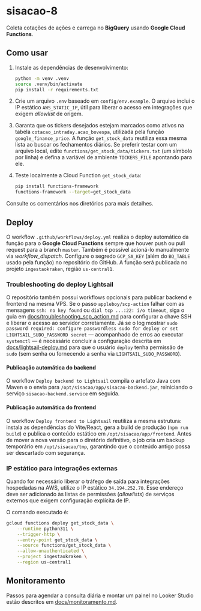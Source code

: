 # sisacao-8

Coleta cotações de ações e carrega no **BigQuery** usando **Google Cloud Functions**.

## Como usar

1. Instale as dependências de desenvolvimento:

   ```bash
   python -m venv .venv
   source .venv/bin/activate
   pip install -r requirements.txt
   ```

2. Crie um arquivo `.env` baseado em `config/env.example`. O arquivo inclui o
   IP estático `AWS_STATIC_IP`, útil para liberar o acesso em integrações que
   exigem *allowlist* de origem.

3. Garanta que os tickers desejados estejam marcados como ativos na tabela
   `cotacao_intraday.acao_bovespa`, utilizada pela função
   `google_finance_price`. A função `get_stock_data` reutiliza essa mesma
   lista ao buscar os fechamentos diários. Se preferir testar com um arquivo
   local, edite `functions/get_stock_data/tickers.txt` (um símbolo por linha)
   e defina a variável de ambiente `TICKERS_FILE` apontando para ele.

4. Teste localmente a Cloud Function `get_stock_data`:

   ```bash
   pip install functions-framework
   functions-framework --target=get_stock_data
   ```

Consulte os comentários nos diretórios para mais detalhes.

## Deploy

O workflow `.github/workflows/deploy.yml` realiza o deploy automático da função
para o **Google Cloud Functions** sempre que houver push ou pull request para a
branch `master`. Também é possível acioná-lo manualmente via *workflow_dispatch*.
Configure o segredo `GCP_SA_KEY` (além do `BQ_TABLE` usado pela função) no
repositório do GitHub. A função será publicada no projeto `ingestaokraken`,
região `us-central1`.

### Troubleshooting do deploy Lightsail

O repositório também possui workflows opcionais para publicar backend e
frontend na mesma VPS. Se o passo `appleboy/scp-action` falhar com as mensagens
`ssh: no key found` ou `dial tcp ...:22: i/o timeout`, siga o guia em
[docs/troubleshooting_scp_action.md](docs/troubleshooting_scp_action.md) para
configurar a chave SSH e liberar o acesso ao servidor corretamente. Já se o log
mostrar `sudo password required: configure passwordless sudo for deploy or set
LIGHTSAIL_SUDO_PASSWORD secret` — acompanhado de erros ao executar `systemctl`
— é necessário concluir a configuração descrita em
[docs/lightsail-deploy.md](docs/lightsail-deploy.md) para que o usuário
`deploy` tenha permissão de `sudo` (sem senha ou fornecendo a senha via
`LIGHTSAIL_SUDO_PASSWORD`).

#### Publicação automática do backend

O workflow `Deploy backend to Lightsail` compila o artefato Java com Maven e o
envia para `/opt/sisacao/app/sisacao-backend.jar`, reiniciando o serviço
`sisacao-backend.service` em seguida.

#### Publicação automática do frontend

O workflow `Deploy frontend to Lightsail` reutiliza a mesma estrutura: instala
as dependências do Vite/React, gera a build de produção (`npm run build`) e
publica o conteúdo estático em `/opt/sisacao/app/frontend`. Antes de mover a
nova versão para o diretório definitivo, o job cria um backup temporário em
`/opt/sisacao/tmp`, garantindo que o conteúdo antigo possa ser descartado com
segurança.

### IP estático para integrações externas

Quando for necessário liberar o tráfego de saída para integrações hospedadas
na AWS, utilize o IP estático `34.194.252.70`. Esse endereço deve ser adicionado
às listas de permissões (*allowlists*) de serviços externos que exigem
configuração explícita de IP.

O comando executado é:

```bash
gcloud functions deploy get_stock_data \
    --runtime python311 \
    --trigger-http \
    --entry-point get_stock_data \
    --source functions/get_stock_data \
    --allow-unauthenticated \
    --project ingestaokraken \
    --region us-central1
```

## Monitoramento

Passos para agendar a consulta diária e montar um painel no Looker Studio
estão descritos em [docs/monitoramento.md](docs/monitoramento.md).
